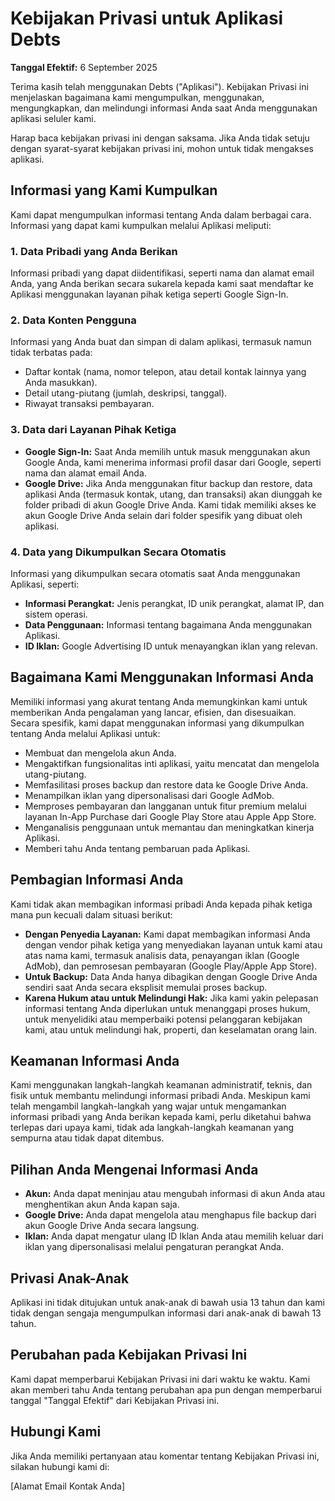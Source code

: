 
# Kebijakan Privasi untuk Aplikasi Debts

**Tanggal Efektif:** 6 September 2025

Terima kasih telah menggunakan Debts ("Aplikasi"). Kebijakan Privasi ini menjelaskan bagaimana kami mengumpulkan, menggunakan, mengungkapkan, dan melindungi informasi Anda saat Anda menggunakan aplikasi seluler kami.

Harap baca kebijakan privasi ini dengan saksama. Jika Anda tidak setuju dengan syarat-syarat kebijakan privasi ini, mohon untuk tidak mengakses aplikasi.

## Informasi yang Kami Kumpulkan

Kami dapat mengumpulkan informasi tentang Anda dalam berbagai cara. Informasi yang dapat kami kumpulkan melalui Aplikasi meliputi:

### 1. Data Pribadi yang Anda Berikan
Informasi pribadi yang dapat diidentifikasi, seperti nama dan alamat email Anda, yang Anda berikan secara sukarela kepada kami saat mendaftar ke Aplikasi menggunakan layanan pihak ketiga seperti Google Sign-In.

### 2. Data Konten Pengguna
Informasi yang Anda buat dan simpan di dalam aplikasi, termasuk namun tidak terbatas pada:
- Daftar kontak (nama, nomor telepon, atau detail kontak lainnya yang Anda masukkan).
- Detail utang-piutang (jumlah, deskripsi, tanggal).
- Riwayat transaksi pembayaran.

### 3. Data dari Layanan Pihak Ketiga
- **Google Sign-In:** Saat Anda memilih untuk masuk menggunakan akun Google Anda, kami menerima informasi profil dasar dari Google, seperti nama dan alamat email Anda.
- **Google Drive:** Jika Anda menggunakan fitur backup dan restore, data aplikasi Anda (termasuk kontak, utang, dan transaksi) akan diunggah ke folder pribadi di akun Google Drive Anda. Kami tidak memiliki akses ke akun Google Drive Anda selain dari folder spesifik yang dibuat oleh aplikasi.

### 4. Data yang Dikumpulkan Secara Otomatis
Informasi yang dikumpulkan secara otomatis saat Anda menggunakan Aplikasi, seperti:
- **Informasi Perangkat:** Jenis perangkat, ID unik perangkat, alamat IP, dan sistem operasi.
- **Data Penggunaan:** Informasi tentang bagaimana Anda menggunakan Aplikasi.
- **ID Iklan:** Google Advertising ID untuk menayangkan iklan yang relevan.

## Bagaimana Kami Menggunakan Informasi Anda

Memiliki informasi yang akurat tentang Anda memungkinkan kami untuk memberikan Anda pengalaman yang lancar, efisien, dan disesuaikan. Secara spesifik, kami dapat menggunakan informasi yang dikumpulkan tentang Anda melalui Aplikasi untuk:

- Membuat dan mengelola akun Anda.
- Mengaktifkan fungsionalitas inti aplikasi, yaitu mencatat dan mengelola utang-piutang.
- Memfasilitasi proses backup dan restore data ke Google Drive Anda.
- Menampilkan iklan yang dipersonalisasi dari Google AdMob.
- Memproses pembayaran dan langganan untuk fitur premium melalui layanan In-App Purchase dari Google Play Store atau Apple App Store.
- Menganalisis penggunaan untuk memantau dan meningkatkan kinerja Aplikasi.
- Memberi tahu Anda tentang pembaruan pada Aplikasi.

## Pembagian Informasi Anda

Kami tidak akan membagikan informasi pribadi Anda kepada pihak ketiga mana pun kecuali dalam situasi berikut:

- **Dengan Penyedia Layanan:** Kami dapat membagikan informasi Anda dengan vendor pihak ketiga yang menyediakan layanan untuk kami atau atas nama kami, termasuk analisis data, penayangan iklan (Google AdMob), dan pemrosesan pembayaran (Google Play/Apple App Store).
- **Untuk Backup:** Data Anda hanya dibagikan dengan Google Drive Anda sendiri saat Anda secara eksplisit memulai proses backup.
- **Karena Hukum atau untuk Melindungi Hak:** Jika kami yakin pelepasan informasi tentang Anda diperlukan untuk menanggapi proses hukum, untuk menyelidiki atau memperbaiki potensi pelanggaran kebijakan kami, atau untuk melindungi hak, properti, dan keselamatan orang lain.

## Keamanan Informasi Anda

Kami menggunakan langkah-langkah keamanan administratif, teknis, dan fisik untuk membantu melindungi informasi pribadi Anda. Meskipun kami telah mengambil langkah-langkah yang wajar untuk mengamankan informasi pribadi yang Anda berikan kepada kami, perlu diketahui bahwa terlepas dari upaya kami, tidak ada langkah-langkah keamanan yang sempurna atau tidak dapat ditembus.

## Pilihan Anda Mengenai Informasi Anda

- **Akun:** Anda dapat meninjau atau mengubah informasi di akun Anda atau menghentikan akun Anda kapan saja.
- **Google Drive:** Anda dapat mengelola atau menghapus file backup dari akun Google Drive Anda secara langsung.
- **Iklan:** Anda dapat mengatur ulang ID Iklan Anda atau memilih keluar dari iklan yang dipersonalisasi melalui pengaturan perangkat Anda.

## Privasi Anak-Anak

Aplikasi ini tidak ditujukan untuk anak-anak di bawah usia 13 tahun dan kami tidak dengan sengaja mengumpulkan informasi dari anak-anak di bawah 13 tahun.

## Perubahan pada Kebijakan Privasi Ini

Kami dapat memperbarui Kebijakan Privasi ini dari waktu ke waktu. Kami akan memberi tahu Anda tentang perubahan apa pun dengan memperbarui tanggal "Tanggal Efektif" dari Kebijakan Privasi ini.

## Hubungi Kami

Jika Anda memiliki pertanyaan atau komentar tentang Kebijakan Privasi ini, silakan hubungi kami di:

[Alamat Email Kontak Anda]

